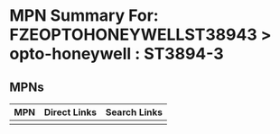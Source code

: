 



# MPN Summary For: FZEOPTOHONEYWELLST38943 > opto-honeywell : ST3894-3

## MPNs
  

|MPN|Direct Links|Search Links|
| :--- | :--- | :--- |
||||

